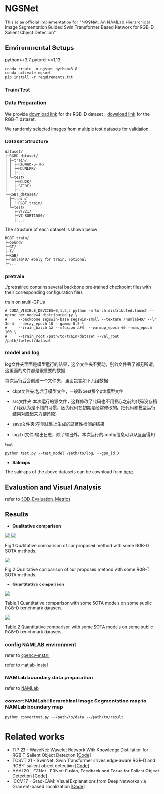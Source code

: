 # NGSNet

This is an official implementation for "NGSNet: An NAMLab Hierarchical Image Segmentation Guided Swin Transformer Based Network for RGB-D Salient Object Detection"

## Environmental Setups

python>=3.7 pytorch>=1.13

```
conda create -n ngsnet python=3.8
conda activate ngsnet
pip install -r requirements.txt
```

### Train/Test

### Data Preparation

We provide [download link](https://pan.baidu.com/s/1dZ47EX1ttETSE3jF8Km-5w&pwd=yial) for the RGB-D dataset，[download link](https://pan.baidu.com/s/1dZ47EX1ttETSE3jF8Km-5w&pwd=yial) for the RGB-T dataset.

We randomly selected images from multiple test datasets for validation.

### Dataset Structure

```
dataset/
├─RGBD_dataset/
│ ├─train/
│ │ ├─ReDWeb-S-TR/
│ │ ├─NJUNLPR/
│ │ ├─...
│ └─test/
│   ├─NJU2K/
│   ├─STERE/
│   ├─...
└─RGBT_dataset/
  ├─train/
  │ └─RGBT_train/
  └─test/
    ├─VT821/
    ├─VI-RGBT1500/
    ├─...
```
The structure of each dataset is shown below
```
RGBT_train/
├─bound/
├─GT/
├─T/
├─RGB/
├─namlab40/ #only for train, optional
├─...
```
### pretrain

./pretrained contains several backbone pre-trained checkpoint files with their corresponding configuration files

train on multi-GPUs

```
# CUDA_VISIBLE_DEVICES=0,1,2,3 python -m torch.distributed.launch --nproc_per_node=4 distributed.py \
#     --backbone segswin-base segswin-small --texture /namlab40/ --lr 3e-4  --decay_epoch 10 --gamma 0.5 \
#     --train_batch 32 --mfusion AFM  --warmup_epoch 40 --max_epoch 100 \
#     --train_root /path/to/train/dataset --val_root /path/to/test/dataset
```

### model and log

log文件夹里面是模型运行的结果，这个文件夹不要动，别的文件丢了都无所谓，这里面的文件都是很重要的数据

每次运行后会创建一个文件夹，里面包含如下几组数据

+ ckpt文件夹:包含了模型文件，一般取best那个pth模型文件

+ src文件夹:本次运行的源文件，这样修改了代码也不用担心之前的代码没存档了(我认为是不错的习惯，因为代码在初期是经常修改的，把代码和模型运行结果对应起来方便还原)

+ save文件夹:在测试集上生成的显著性检测的结果

+ log.txt文件:输出日志，除了输出外，本次运行的config信息可以从里面得知


test 
```
python test.py --test_model /path/to/log/ --gpu_id 0
```

* **Salmaps**   

The salmaps of the above datasets can be download from [here]().

## Evaluation and Visual Analysis

refer to [SOD_Evaluation_Metrics](https://github.com/zyjwuyan/SOD_Evaluation_Metrics)

## Results
* **Qualitative comparison**  

![](./ngs_table.png)
![](./pr_curve.png)

Fig.1 Qualitative comparison of our proposed method with some RGB-D SOTA methods.  

![](./rgbt_table.png)

Fig.2 Qualitative comparison of our proposed method with some RGB-T SOTA methods.

* **Quantitative comparison** 

![](./main_cmp.png)

Table.1 Quantitative comparison with some SOTA models on some public RGB-D benchmark datasets. 

![](./rgbt.png)

Table.2 Quantitative comparison with some SOTA models on some public RGB-D benchmark datasets. 



### config NAMLAB environment

refer to [opencv-install](https://waltpeter.github.io/open-cv-basic/install-opencv-ubuntu-cpp/index.html)

refer to [matlab-install](https://blog.csdn.net/mziing/article/details/122422397)

### NAMLab boundary data preparation

refer to [NAMLab](https://github.com/YunpingZheng/NAMLab)

### convert NAMLab Hierarchical Image Segmentation map to NAMLab boundary map

```
python convertmat.py --/path/to/data --/path/to/result
```

# Related works
- TIP 23 - WaveNet: Wavelet Network With Knowledge Distillation for RGB-T Salient Object Detection [[Code](https://github.com/nowander/WaveNet)]
- TCSVT 21 - SwinNet: Swin Transformer drives edge-aware RGB-D and RGB-T salient object detection [[Code](https://github.com/liuzywen/SwinNet)]
- AAAI 20 - F3Net - F3Net: Fusion, Feedback and Focus for Salient Object Detection [[Code](https://github.com/weijun-arc/F3Net)]
- ICCV 17 - Grad-CAM: Visual Explanations from Deep Networks via Gradient-based Localization [[Code](https://github.com/jacobgil/pytorch-grad-cam)]
